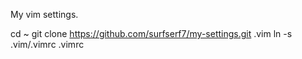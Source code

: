 My vim settings.

cd ~
git clone https://github.com/surfserf7/my-settings.git .vim
ln -s .vim/.vimrc .vimrc

